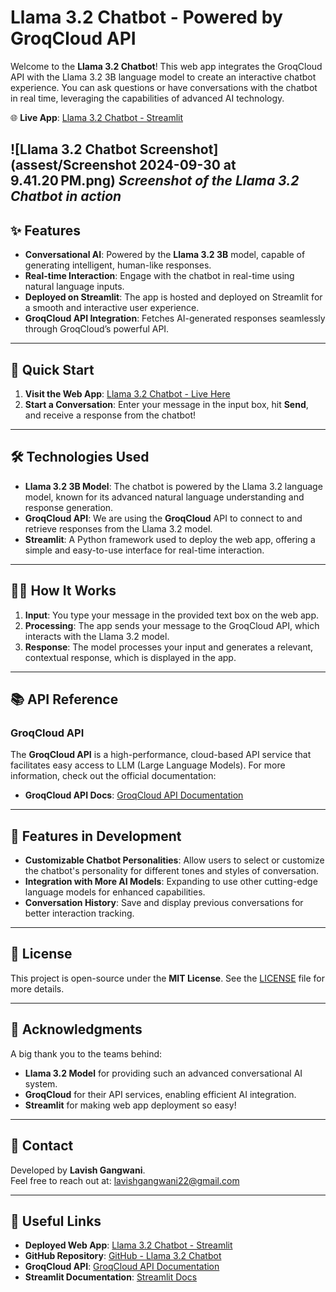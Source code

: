 # Llama 3.2 Chatbot - Powered by GroqCloud API

Welcome to the **Llama 3.2 Chatbot**! This web app integrates the GroqCloud API with the Llama 3.2 3B language model to create an interactive chatbot experience. You can ask questions or have conversations with the chatbot in real time, leveraging the capabilities of advanced AI technology.

🌐 **Live App**: [Llama 3.2 Chatbot - Streamlit](https://lavishgw22.streamlit.app)

![Llama 3.2 Chatbot Screenshot](assest/Screenshot 2024-09-30 at 9.41.20 PM.png)
*Screenshot of the Llama 3.2 Chatbot in action*
---

## ✨ Features
- **Conversational AI**: Powered by the **Llama 3.2 3B** model, capable of generating intelligent, human-like responses.
- **Real-time Interaction**: Engage with the chatbot in real-time using natural language inputs.
- **Deployed on Streamlit**: The app is hosted and deployed on Streamlit for a smooth and interactive user experience.
- **GroqCloud API Integration**: Fetches AI-generated responses seamlessly through GroqCloud’s powerful API.

---

## 🚀 Quick Start

1. **Visit the Web App**: [Llama 3.2 Chatbot - Live Here](https://lavishgw22.streamlit.app)
2. **Start a Conversation**: Enter your message in the input box, hit **Send**, and receive a response from the chatbot!

---

## 🛠️ Technologies Used

- **Llama 3.2 3B Model**: The chatbot is powered by the Llama 3.2 language model, known for its advanced natural language understanding and response generation.
- **GroqCloud API**: We are using the **GroqCloud** API to connect to and retrieve responses from the Llama 3.2 model.
- **Streamlit**: A Python framework used to deploy the web app, offering a simple and easy-to-use interface for real-time interaction.

---

## 🧑‍💻 How It Works

1. **Input**: You type your message in the provided text box on the web app.
2. **Processing**: The app sends your message to the GroqCloud API, which interacts with the Llama 3.2 model.
3. **Response**: The model processes your input and generates a relevant, contextual response, which is displayed in the app.

---

## 📚 API Reference

### GroqCloud API

The **GroqCloud API** is a high-performance, cloud-based API service that facilitates easy access to LLM (Large Language Models). For more information, check out the official documentation:

- **GroqCloud API Docs**: [GroqCloud API Documentation](https://www.groqcloud.com/api-docs)

---

## 🌟 Features in Development

- **Customizable Chatbot Personalities**: Allow users to select or customize the chatbot's personality for different tones and styles of conversation.
- **Integration with More AI Models**: Expanding to use other cutting-edge language models for enhanced capabilities.
- **Conversation History**: Save and display previous conversations for better interaction tracking.

---

## 📝 License

This project is open-source under the **MIT License**. See the [LICENSE](LICENSE) file for more details.

---

## 🙌 Acknowledgments

A big thank you to the teams behind:

- **Llama 3.2 Model** for providing such an advanced conversational AI system.
- **GroqCloud** for their API services, enabling efficient AI integration.
- **Streamlit** for making web app deployment so easy!

---

## 📧 Contact

Developed by **Lavish Gangwani**.  
Feel free to reach out at: lavishgangwani22@gmail.com

---

## 🔗 Useful Links

- **Deployed Web App**: [Llama 3.2 Chatbot - Streamlit](https://lavishgw22.streamlit.app)
- **GitHub Repository**: [GitHub - Llama 3.2 Chatbot](https://github.com/Lavishgangwani/AI-Agent_Llama3.2)
- **GroqCloud API**: [GroqCloud API Documentation](https://www.groqcloud.com/api-docs)
- **Streamlit Documentation**: [Streamlit Docs](https://docs.streamlit.io/)